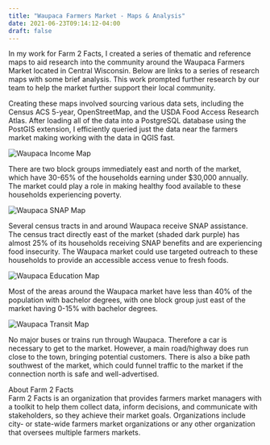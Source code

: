 ```yaml
---
title: "Waupaca Farmers Market - Maps & Analysis"
date: 2021-06-23T09:14:12-04:00
draft: false
---
```


In my work for Farm 2 Facts, I created a series of thematic and reference maps to aid research into the community around the Waupaca Farmers Market located in Central Wisconsin. Below are links to a series of research maps with some brief analysis. This work prompted further research by our team to help the market further support their local community.

Creating these maps involved sourcing various data sets, including the Census ACS 5-year, OpenStreetMap, and the USDA Food Access Research Atlas. After loading all of the data into a PostgreSQL database using the PostGIS extension, I efficiently queried just the data near the farmers market making working with the data in QGIS fast.

![Waupaca Income Map](/img/waupaca/waupaca_income.png)

There are two block groups immediately east and north of the market, which have 30-65% of the households earning under $30,000 annually. The market could play a role in making healthy food available to these households experiencing poverty.

![Waupaca SNAP Map](/img/waupaca/waupaca_snap.png)

Several census tracts in and around Waupaca receive SNAP assistance. The census tract directly east of the market (shaded dark purple) has almost 25% of its households receiving SNAP benefits and are experiencing food insecurity. The Waupaca market could use targeted outreach to these households to provide an accessible access venue to fresh foods.

![Waupaca Education Map](/img/waupaca/waupaca_education.png)

Most of the areas around the Waupaca market have less than 40% of the population with bachelor degrees, with one block group just east of the market having 0-15% with bachelor degrees.

![Waupaca Transit Map](/img/waupaca/waupaca_transit.png)

No major buses or trains run through Waupaca. Therefore a car is necessary to get to the market. However, a main road/highway does run close to the town, bringing potential customers. There is also a bike path southwest of the market, which could funnel traffic to the market if the connection north is safe and well-advertised.  
  
  
About Farm 2 Facts  
Farm 2 Facts is an organization that provides farmers market managers with a toolkit to help them collect data, inform decisions, and communicate with stakeholders, so they achieve their market goals. Organizations include city- or state-wide farmers market organizations or any other organization that oversees multiple farmers markets.

